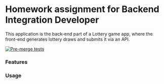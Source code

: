# Homework assignment for Backend Integration Developer

This application is the back-end part of a Lottery game app, where the front-end generates lottery draws and submits it via an API.

[![Pre-merge tests](https://github.com/mgelei/backend-integration-lab/actions/workflows/pr-tests.yml/badge.svg?event=pull_request)](https://github.com/mgelei/backend-integration-lab/actions/workflows/pr-tests.yml)

### Features

### Usage
